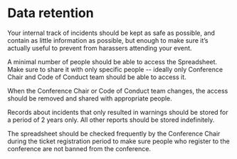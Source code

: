 # Data retention

Your internal track of incidents should be kept as safe as possible, and contain as little information as possible, but enough to make sure it’s actually useful to prevent from harassers attending your event.

A minimal number of people should be able to access the Spreadsheet. Make sure to share it with only specific people -- ideally only Conference Chair and Code of Conduct team should be able to access it.

When the Conference Chair or Code of Conduct team changes, the access should be removed and shared with appropriate people.

Records about incidents that only resulted in warnings should be stored for a period of 2 years only. All other reports should be stored indefinitely.

The spreadsheet should be checked frequently by the Conference Chair during the ticket registration period to make sure people who register to the conference are not banned from the conference.